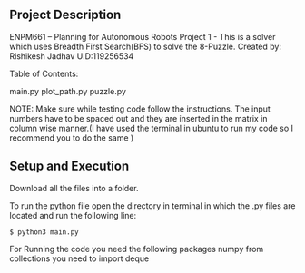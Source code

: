 ## Project Description
ENPM661 – Planning for Autonomous Robots
Project 1 - This is a solver which uses Breadth First Search(BFS) to solve the 8-Puzzle.
Created by: Rishikesh Jadhav
UID:119256534

Table of Contents:

main.py
plot_path.py
puzzle.py


NOTE: Make sure while testing code follow the instructions. The input numbers have to be spaced out and they are inserted in the matrix in column wise manner.(I have used the terminal in ubuntu to run my code so I recommend you to do the same )

## Setup and Execution

Download all the files into a folder.

To run the python file open the directory in terminal in which the .py files are located and run the following line:

```
$ python3 main.py
```

For Running the code you need the following packages
numpy 
from collections you need to import deque
